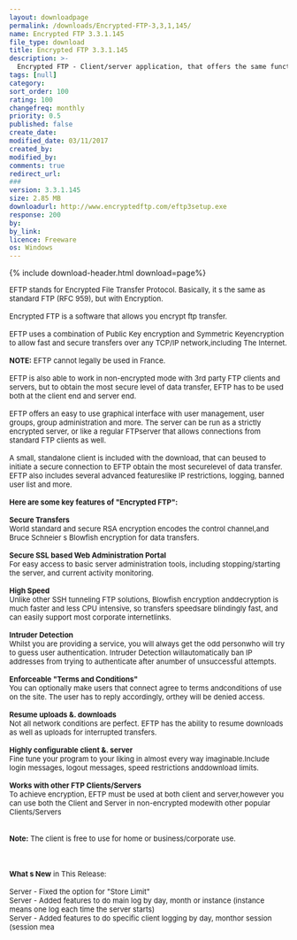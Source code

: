 ```yaml
---
layout: downloadpage
permalink: /downloads/Encrypted-FTP-3,3,1,145/
name: Encrypted FTP 3.3.1.145
file_type: download
title: Encrypted FTP 3.3.1.145
description: >-
  Encrypted FTP - Client/server application, that offers the same functionality as standard FTP, but with encryption
tags: [null]
category:
sort_order: 100
rating: 100
changefreq: monthly
priority: 0.5
published: false
create_date:
modified_date: 03/11/2017
created_by:
modified_by:
comments: true
redirect_url:
###
version: 3.3.1.145
size: 2.85 MB
downloadurl: http://www.encryptedftp.com/eftp3setup.exe
response: 200
by:
by_link:
licence: Freeware
os: Windows
---
```


{% include download-header.html download=page%}

<p style="fix-download-text !important">
<p><font size="2">EFTP stands for Encrypted File Transfer Protocol. Basically, it s the same as standard FTP (RFC 959), but with Encryption. <br />
<br />
Encrypted FTP is a software that allows you encrypt ftp transfer.<br />
<br />
EFTP uses a combination of Public Key encryption and Symmetric Keyencryption to allow fast and secure transfers over any TCP/IP network,including The Internet. <br />
<br />
<strong>NOTE:</strong> EFTP cannot legally be used in France.<br />
<br />
EFTP is also able to work in non-encrypted mode with 3rd party FTP clients and servers, but to obtain the most secure level of </font><font size="2">data transfer</font><font size="2">, EFTP has to be used both at the client end and </font><font size="2">server</font><font size="2"> end.<br />
<br />
EFTP offers an easy to use graphical interface with user management, user groups, group administration and more. The server can be run as a strictly encrypted server, or like a regular FTPserver that allows connections from standard FTP clients as well. <br />
<br />
A small, standalone client is included with the download, that can beused to initiate a secure connection to EFTP obtain the most securelevel of data transfer. EFTP also includes several advanced featureslike IP restrictions, logging, banned user list and more.<br />
<br />
<span><strong>Here are some key features of "Encrypted FTP":</strong></span><br />
<br />
<strong>Secure Transfers </strong><br />
World standard and secure RSA encryption encodes the control channel,and Bruce Schneier s Blowfish encryption for data transfers. <br />
<br />
<strong>Secure SSL based Web Administration Portal </strong><br />
For easy access to basic server administration tools, including stopping/starting the server, and current activity monitoring. <br />
<br />
<strong>High Speed</strong><br />
Unlike other SSH tunneling FTP solutions, Blowfish encryption anddecryption is much faster and less CPU intensive, so transfers speedsare blindingly fast, and can easily support most corporate internetlinks. <br />
<br />
<strong>Intruder Detection</strong><br />
Whilst you are providing a service, you will always get the odd personwho will try to guess user authentication. Intruder Detection willautomatically ban IP addresses from trying to authenticate after anumber of unsuccessful attempts. <br />
<br />
<strong>Enforceable "Terms and Conditions"</strong><br />
You can optionally make users that connect agree to terms andconditions of use on the site. The user has to reply accordingly, orthey will be denied access. <br />
<br />
<strong>Resume uploads &amp;. downloads</strong><br />
Not all network conditions are perfect. EFTP has the ability to resume downloads as well as uploads for interrupted transfers. <br />
<br />
<strong>Highly configurable client &amp;. server</strong><br />
Fine tune your program to your liking in almost every way imaginable.Include login messages, logout messages, speed restrictions anddownload limits. <br />
<br />
<strong>Works with other FTP Clients/Servers</strong><br />
To achieve encryption, EFTP must be used at both client and server,however you can use both the Client and Server in non-encrypted modewith other popular Clients/Servers <br />
<br />
<br />
<strong>Note:</strong> The client is free to use for home or business/corporate use. <!-- google_ad_section_end --></font></p>
<div class="celltext_big"><br />
<br />
<font size="2"><strong>What s New</strong> in This Release:<br />
<br />
Server - Fixed the option for "Store Limit"<br />
Server - Added features to do main log by day, month or instance (instance means one log each time the server starts)<br />
Server - Added features to do specific client logging by day, monthor session (session mea</font></div></p>
